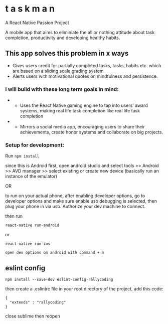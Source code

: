# t a s k m a n

A React Native Passion Project

A mobile app that aims to eliminiate the all or nothing attitude about task completion, productivity and developing healthy habits.

## This app solves this problem in x ways

* Gives users credit for partially completed tasks, tasks, habits etc. which are based on a sliding scale grading system
* Alerts users with motivational quotes on mindfulness and persistence.


### I will build with these long term goals in mind:
* * Uses the React Native gaming engine to tap into users' award systems, making real life task completion like real life task completion
* * Mirrors a social media app, encouraging users to share their achievements, create honor systems and collaborate on big projects.

### Setup for development:

Run ```npm install```

since this is Android first, open android studio and select tools >> Android >> AVD manager >> select existing or create new device (basically run an instance of the emulator)

OR

to run on your actual phone, after enabling developer options, go to developer options and make sure enable usb debugging is selected, then plug your phone in via usb. Authorize your dev machine to connect.

then run

``` react-native run-android ```

or


``` react-native run-ios ```


```open dev options on android with command + m```

## eslint config

```npm install --save-dev eslint-config-rallycoding```

then create a .eslintrc file in your root directory of the project,
add this code:

```
{
  "extends" : "rallycoding"
}
```

close sublime then reopen